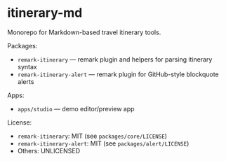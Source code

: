 # itinerary-md

Monorepo for Markdown-based travel itinerary tools.

Packages:

- `remark-itinerary` — remark plugin and helpers for parsing itinerary syntax
- `remark-itinerary-alert` — remark plugin for GitHub-style blockquote alerts

Apps:

- `apps/studio` — demo editor/preview app

License:

- `remark-itinerary`: MIT (see `packages/core/LICENSE`)
- `remark-itinerary-alert`: MIT (see `packages/alert/LICENSE`)
- Others: UNLICENSED
